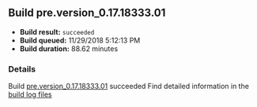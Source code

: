 ## Build pre.version_0.17.18333.01
- **Build result:** `succeeded`
- **Build queued:** 11/29/2018 5:12:13 PM
- **Build duration:** 88.62 minutes
### Details
Build [pre.version_0.17.18333.01](https://winappstudio.visualstudio.com/web/build.aspx?pcguid=a4ef43be-68ce-4195-a619-079b4d9834c2&builduri=vstfs%3a%2f%2f%2fBuild%2fBuild%2f26637) succeeded
Find detailed information in the [build log files](https://uwpctdiags.blob.core.windows.net/buildlogs/pre.version_0.17.18333.01_logs.zip)

